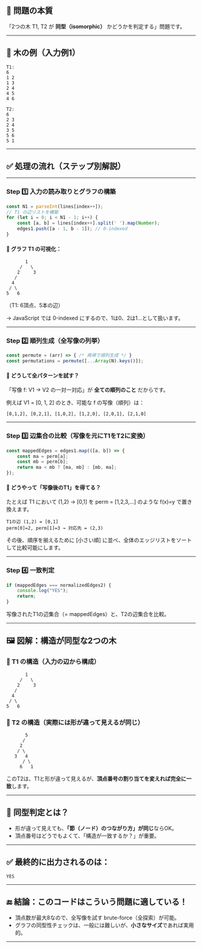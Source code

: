 ## 🎯 問題の本質

「2つの木 T1, T2 が **同型（isomorphic）** かどうかを判定する」問題です。

---

## 🌳 木の例（入力例1）

```
T1:
6
1 2
1 3
2 4
4 5
4 6

T2:
6
2 3
2 4
3 5
5 6
5 1
```

---

## ✅ 処理の流れ（ステップ別解説）

---

### Step 1️⃣ 入力の読み取りとグラフの構築

```js
const N1 = parseInt(lines[index++]);
// T1 の辺リストを構築
for (let i = 0; i < N1 - 1; i++) {
    const [a, b] = lines[index++].split(' ').map(Number);
    edges1.push([a - 1, b - 1]); // 0-indexed
}
```

#### 📌 グラフ T1 の可視化：

```
       1
     /   \
    2     3
   /
  4
 / \
5   6
```

（T1: 6頂点、5本の辺）

→ JavaScript では 0-indexed にするので、1は0、2は1...として扱います。

---

### Step 2️⃣ 順列生成（全写像の列挙）

```js
const permute = (arr) => { /* 再帰で順列生成 */ }
const permutations = permute([...Array(N).keys()]);
```

#### 🔁 どうして全パターンを試す？

「写像 f: V1 → V2 の一対一対応」が **全ての順列のこと** だからです。

例えば V1 = \[0, 1, 2] のとき、可能な f の写像（順列）は：

```
[0,1,2], [0,2,1], [1,0,2], [1,2,0], [2,0,1], [2,1,0]
```

---

### Step 3️⃣ 辺集合の比較（写像を元にT1をT2に変換）

```js
const mappedEdges = edges1.map(([a, b]) => {
    const ma = perm[a];
    const mb = perm[b];
    return ma < mb ? [ma, mb] : [mb, ma];
});
```

#### 🧠 どうやって「写像後のT1」を得てる？

たとえば T1 において (1,2) → \[0,1] を perm = \[1,2,3,...] のような f(x)=y で置き換えます。

```text
T1の辺 (1,2) = [0,1]
perm[0]=2, perm[1]=3 → 対応先 = (2,3)
```

その後、順序を揃えるために \[小さい順] に並べ、全体のエッジリストをソートして比較可能にします。

---

### Step 4️⃣ 一致判定

```js
if (mappedEdges === normalizedEdges2) {
    console.log("YES");
    return;
}
```

写像されたT1の辺集合（= mappedEdges）と、T2の辺集合を比較。

---

## 🖼️ 図解：構造が同型な2つの木

### 🔷 T1 の構造（入力の辺から構成）

```
       1
     /   \
    2     3
   /
  4
 / \
5   6
```

### 🔷 T2 の構造（実際には形が違って見えるが同じ）

```
       5
      /
     2
    / \
   3   4
      / \
     6   1
```

このT2は、T1と形が違って見えるが、**頂点番号の割り当てを変えれば完全に一致**します。

---

## 🔄 同型判定とは？

* 形が違って見えても、**「節（ノード）のつながり方」が同じ**ならOK。
* 頂点番号はどうでもよくて、「構造が一致するか？」が重要。

---

## ✅ 最終的に出力されるのは：

```
YES
```

---

## 🔚 結論：このコードはこういう問題に適している！

* 頂点数が最大8なので、全写像を試す brute-force（全探索）が可能。
* グラフの同型性チェックは、一般には難しいが、**小さなサイズ**であれば実用的。

---
